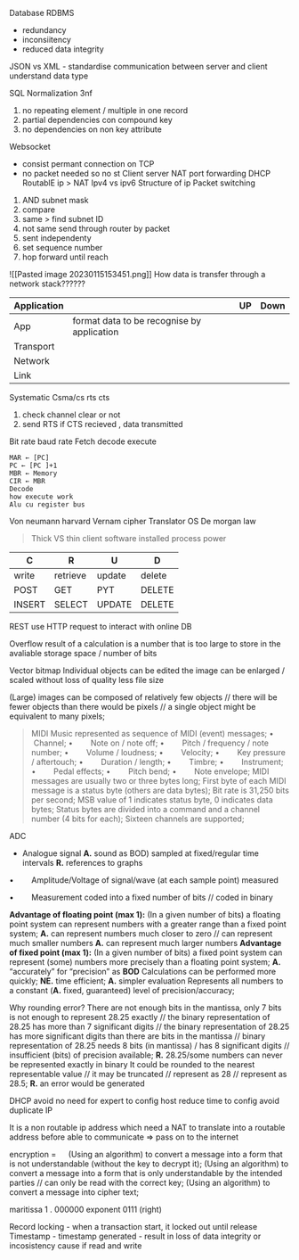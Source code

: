 Database RDBMS
- redundancy
- inconsiitency
- reduced data integrity

JSON vs XML - standardise communication between server and client
understand
data type

SQL
Normalization 3nf
1. no repeating element / multiple in one record
2. partial dependencies con compound key
3. no dependencies on non key attribute


Websocket
- consist permant connection on TCP
- no packet needed so no st
Client server
NAT port forwarding
DHCP
RoutablE ip > NAT
Ipv4 vs ipv6
Structure of ip
Packet switching
1. AND subnet mask
2. compare
3. same > find subnet ID
4. not same send through router by packet
5. sent independenty
6. set sequence number
7. hop forward until reach

![[Pasted image 20230115153451.png]]
How data is transfer through a network stack??????

| Application |                                            | UP  | Down    |
| ----------- | ------------------------------------------ | --- | --- |
| App         | format data to be recognise by application |     |     |
| Transport   |                                            |     |     |
| Network     |                                            |     |     |
| Link        |                                            |     |     |
Systematic
Csma/cs rts cts
1. check channel clear or not
2. send RTS if CTS recieved , data transmitted

Bit rate baud rate
Fetch decode execute
``` psudocode
MAR ← [PC]
PC ← [PC ]+1
MBR ← Memory 
CIR ← MBR
Decode
how execute work
Alu cu register bus
```
Von neumann harvard
Vernam cipher
Translator
OS
De morgan law
> Thick VS thin client
software installed
process power

| C      | R        | U      | D      |
| ------ | -------- | ------ | ------ |
| write  | retrieve | update | delete |
| POST   | GET      | PYT    | DELETE |
| INSERT | SELECT   | UPDATE | DELETE       |

REST use HTTP request to interact with online DB


Overflow
result of a calculation
is a number that is too large to store
in the avaliable storage space / number of bits

Vector bitmap
Individual objects can be edited
the image can be enlarged / scaled without loss of quality 
less file size

(Large) images can be composed of relatively few objects // there will be fewer objects than there would be pixels // a single object might be equivalent to many pixels;


>MIDI
Music represented as sequence of MIDI (event) messages;
•   Channel;
•   Note on / note off;
•   Pitch / frequency / note number;
•   Volume / loudness;
•   Velocity;
•   Key pressure / aftertouch;
•   Duration / length;
•   Timbre;
•   Instrument;
•   Pedal effects;
•   Pitch bend;
•   Note envelope;
MIDI messages are usually two or three bytes long;
First byte of each MIDI message is a status byte (others are data bytes);
Bit rate is 31,250 bits per second;
MSB value of 1 indicates status byte, 0 indicates data bytes;
Status bytes are divided into a command and a channel number (4 bits for each); Sixteen channels are supported;

ADC
- Analogue signal **A.** sound as BOD) sampled at fixed/regular time intervals **R.** references to graphs

•   Amplitude/Voltage of signal/wave (at each sample point) measured

•   Measurement coded into a fixed number of bits // coded in binary


**Advantage of floating point (max 1):**
(In a given number of bits) a floating point system can represent numbers with a greater range than a fixed point system;
**A.** can represent numbers much closer to zero // can represent much smaller numbers
**A.** can represent much larger numbers
**Advantage of fixed point (max 1):**
(In a given number of bits) a fixed point system can represent (some) numbers more precisely than a floating point system; **A.** “accurately” for “precision” as **BOD**
Calculations can be performed more quickly; **NE.** time efficient; **A.** simpler evaluation
Represents all numbers to a constant (**A.** fixed, guaranteed) level of precision/accuracy;

Why rounding error?
There are not enough bits in the mantissa, 
only 7 bits is not enough to represent 28.25 exactly // the binary representation of 28.25 has more than 7 significant digits // the binary representation of 28.25 has more significant digits than there are bits in the mantissa // binary representation of 28.25 needs 8 bits (in mantissa) / has 8 significant digits // insufficient (bits) of precision available;
**R.** 28.25/some numbers can never be represented exactly in binary
It could be rounded to the nearest representable value // it may be truncated // represent as 28 // represent as 28.5;
**R.** an error would be generated

DHCP
avoid 
no need for expert to config host
reduce time to config
avoid duplicate IP

It is a non routable ip address which need a NAT to translate into a routable address before able to communicate => pass on to the internet



encryption =   (Using an algorithm) to convert a message into a form that is not understandable (without the key to decrypt it);
(Using an algorithm) to convert a message into a form that is only understandable by the intended parties // can only be read with the correct key;
(Using an algorithm) to convert a message into cipher text;

maritissa 1 . 000000    exponent 0111 (right)

Record locking - when a transaction start, it locked out until release
Timestamp - timestamp generated - result in loss of data integrity or incosistency cause if read and write

